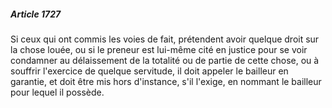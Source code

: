 ##### Article 1727

Si ceux qui ont commis les voies de fait, prétendent avoir quelque droit sur la chose louée, ou si le preneur est lui-même cité en justice pour se voir condamner au délaissement de la totalité ou de partie de cette chose, ou à souffrir l'exercice de quelque servitude, il doit appeler le bailleur en garantie, et doit être mis hors d'instance, s'il l'exige, en nommant le bailleur pour lequel il possède.

